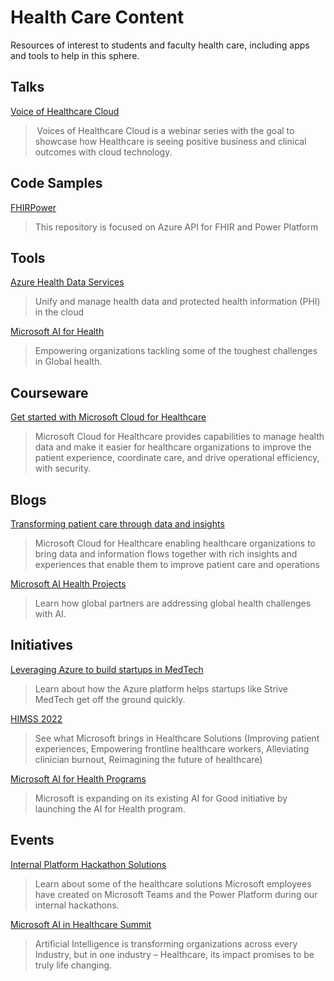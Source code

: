 # Health Care Content

Resources of interest to students and faculty health care, including apps and tools to help in this sphere.

## Talks
[Voice of Healthcare Cloud](https://www.youtube.com/playlist?list=PLdkhFJc5w6-EvQn2AKSRZ5CYCOKc7hu4U)
>  Voices of Healthcare Cloud is a webinar series with the goal to showcase how Healthcare is seeing positive business and clinical outcomes with cloud technology. 

## Code Samples
[FHIRPower](https://github.com/microsoft/FHIRPower)
> This repository is focused on Azure API for FHIR and Power Platform 

## Tools
[Azure Health Data Services](https://azure.microsoft.com/en-us/services/health-data-services/#overview)
> Unify and manage health data and protected health information (PHI) in the cloud

[Microsoft AI for Health](https://www.microsoft.com/en-us/ai/ai-for-health)
> Empowering organizations tackling some of the toughest challenges in Global health.  

## Courseware
[Get started with Microsoft Cloud for Healthcare](https://docs.microsoft.com/en-us/learn/paths/healthcare-in-a-day/)
> Microsoft Cloud for Healthcare provides capabilities to manage health data and make it easier for healthcare organizations to improve the patient experience, coordinate care, and drive operational efficiency, with security.

## Blogs
[Transforming patient care through data and insights](https://cloudblogs.microsoft.com/industry-blog/health/2022/04/05/microsoft-cloud-for-healthcare-transforming-patient-care-through-data-and-insights/)
> Microsoft Cloud for Healthcare enabling healthcare organizations to bring data and information flows together with rich insights and experiences that enable them to improve patient care and operations

[Microsoft AI Health Projects](https://www.microsoft.com/en-us/ai/ai-for-health-projects)
> Learn how global partners are addressing global health challenges with AI.

## Initiatives
[Leveraging Azure to build startups in MedTech](https://www.strivemedtech.com/)
> Learn about how the Azure platform helps startups like Strive MedTech get off the ground quickly. 

[HIMSS 2022](https://www.microsoft.com/en-us/industry/health/himss-2022?rtc=1)
> See what Microsoft brings in Healthcare Solutions (Improving patient experiences, Empowering frontline healthcare workers, Alleviating clinician burnout, Reimagining the future of healthcare)

[Microsoft AI for Health Programs](https://youtu.be/ii-FfE-7C-k)
> Microsoft is expanding on its existing AI for Good initiative by launching the AI for Health program.


## Events
[Internal Platform Hackathon Solutions](https://techcommunity.microsoft.com/t5/healthcare-and-life-sciences/internal-platform-hackathon-solutions/ba-p/3252644)
> Learn about some of the healthcare solutions Microsoft employees have created on Microsoft Teams and the Power Platform during our internal hackathons.

[Microsoft AI in Healthcare Summit](https://info.microsoft.com/ME-AzureAnlyt-WBNR-FY21-09Sep-23-MicrosoftAIinHealthcareSummit-SRDEM38741_LP02OnDemandRegistration-ForminBody.html)
> Artificial Intelligence is transforming organizations across every Industry, but in one industry – Healthcare, its impact promises to be truly life changing.